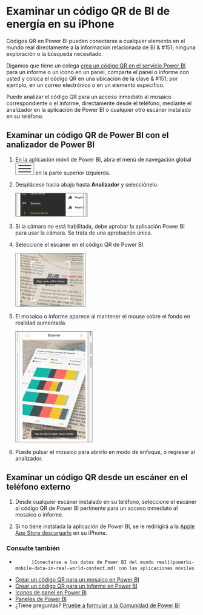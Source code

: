 <properties
   pageTitle="Examinar un código QR de BI de energía en su iPhone"
   description="Códigos QR en Power BI pueden conectarse a cualquier cosa en el mundo real directamente a la información relacionada de BI en la aplicación móvil de Power BI, ninguna búsqueda necesitada."
   services="powerbi"
   documentationCenter=""
   authors="maggiesMSFT"
   manager="mblythe"
   backup=""
   editor=""
   tags=""
   qualityFocus="no"
   qualityDate=""/>

<tags
   ms.service="powerbi"
   ms.devlang="NA"
   ms.topic="article"
   ms.tgt_pltfrm="NA"
   ms.workload="powerbi"
   ms.date="10/03/2016"
   ms.author="maggies"/>

# Examinar un código QR de BI de energía en su iPhone

Códigos QR en Power BI pueden conectarse a cualquier elemento en el mundo real directamente a la información relacionada de BI & #151; ninguna exploración o la búsqueda necesitado.

Digamos que tiene un colega [crea un código QR en el servicio Power BI](powerbi-service-qr-code-for-tile.md) para un informe o un icono en un panel, comparte el panel o informe con usted y coloca el código QR en una ubicación de la clave & #151; por ejemplo, en un correo electrónico o en un elemento específico. 

Puede analizar el código QR para un acceso inmediato al mosaico correspondiente o el informe, directamente desde el teléfono, mediante el analizador en la aplicación de Power BI o cualquier otro escáner instalado en su teléfono.

## Examinar un código QR de Power BI con el analizador de Power BI

1. En la aplicación móvil de Power BI, abra el menú de navegación global ![](media/powerbi-mobile-qr-code-for-tile/power-bi-iphone-global-nav-button.png) en la parte superior izquierda. 

2. Desplácese hacia abajo hasta **Analizador** y selecciónelo. 

    ![](media/powerbi-mobile-qr-code-for-tile/power-bi-open-scanner.png)

3. Si la cámara no está habilitada, debe aprobar la aplicación Power BI para usar la cámara. Se trata de una aprobación única. 

4. Seleccione el escáner en el código QR de Power BI. 

    ![](media/powerbi-mobile-qr-code-for-tile/power-bi-align-qr-code.png)

5. El mosaico o informe aparece al mantener el mouse sobre el fondo en realidad aumentada.

    ![](media/powerbi-mobile-qr-code-for-tile/power-bi-ios-qr-ar-scanner.png)

6. Puede pulsar el mosaico para abrirlo en modo de enfoque, o regresar al analizador.

## Examinar un código QR desde un escáner en el teléfono externo

1. Desde cualquier escáner instalado en su teléfono, seleccione el escáner al código QR de Power BI pertinente para un acceso inmediato al mosaico o informe. 

2. Si no tiene instalada la aplicación de Power BI, se le redirigirá a la [Apple App Store descargarlo](http://go.microsoft.com/fwlink/?LinkId=522062) en su iPhone.

### Consulte también

-  
            [Conectarse a los datos de Power BI del mundo real](powerbi-mobile-data-in-real-world-context.md) con las aplicaciones móviles
-  [Crear un código QR para un mosaico en Power BI](powerbi-service-qr-code-for-tile.md)
-  [Crear un código QR para un informe en Power BI](powerbi-service-qr-code-for-report.md)
-  [Iconos de panel en Power BI](powerbi-service-dashboard-tiles.md)
-  [Paneles de Power BI](powerbi-service-dashboards.md)
-  ¿Tiene preguntas? [Pruebe a formular a la Comunidad de Power BI](http://community.powerbi.com/)
